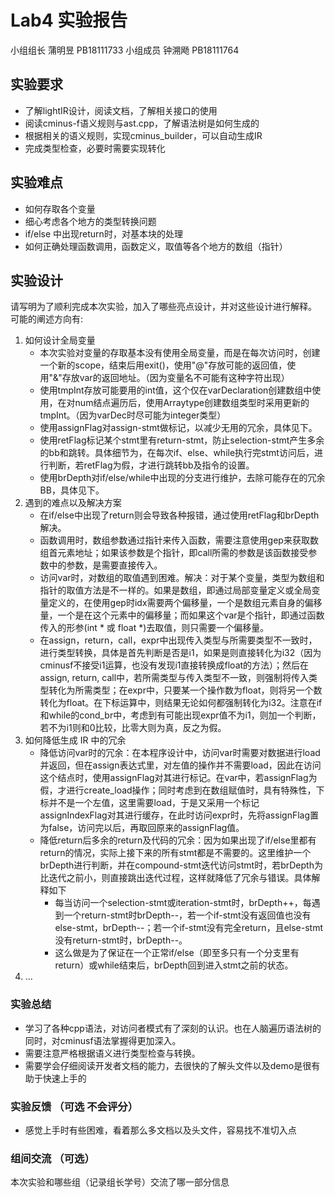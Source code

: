 # Lab4 实验报告

小组组长 蒲明昱 PB18111733 
小组成员 钟溯飏 PB18111764


## 实验要求

- 了解lightIR设计，阅读文档，了解相关接口的使用
- 阅读cminus-f语义规则与ast.cpp，了解语法树是如何生成的
- 根据相关的语义规则，实现cminus_builder，可以自动生成IR
- 完成类型检查，必要时需要实现转化

## 实验难点

- 如何存取各个变量
- 细心考虑各个地方的类型转换问题
- if/else 中出现return时，对基本块的处理
- 如何正确处理函数调用，函数定义，取值等各个地方的数组（指针）

## 实验设计

请写明为了顺利完成本次实验，加入了哪些亮点设计，并对这些设计进行解释。
可能的阐述方向有:

1. 如何设计全局变量
   - 本次实验对变量的存取基本没有使用全局变量，而是在每次访问时，创建一个新的scope，结束后用exit()，使用"@"存放可能的返回值，使用"&"存放var的返回地址。（因为变量名不可能有这种字符出现）
   - 使用tmpInt存放可能要用的int值，这个仅在varDeclaration创建数组中使用，在对num结点遍历后，使用Arraytype创建数组类型时采用更新的tmpInt。（因为varDec时尽可能为integer类型）
   - 使用assignFlag对assign-stmt做标记，以减少无用的冗余，具体见下。
   - 使用retFlag标记某个stmt里有return-stmt，防止selection-stmt产生多余的bb和跳转。具体细节为，在每次if、else、while执行完stmt访问后，进行判断，若retFlag为假，才进行跳转bb及指令的设置。
   - 使用brDepth对if/else/while中出现的分支进行维护，去除可能存在的冗余BB，具体见下。
2. 遇到的难点以及解决方案
   - 在if/else中出现了return则会导致各种报错，通过使用retFlag和brDepth解决。
   - 函数调用时，数组参数通过指针来传入函数，需要注意使用gep来获取数组首元素地址；如果该参数是个指针，即call所需的参数是该函数接受参数中的参数，是需要直接传入。
   - 访问var时，对数组的取值遇到困难。解决：对于某个变量，类型为数组和指针的取值方法是不一样的。如果是数组，即通过局部变量定义或全局变量定义的，在使用gep时idx需要两个偏移量，一个是数组元素自身的偏移量，一个是在这个元素中的偏移量；而如果这个var是个指针，即通过函数传入的形参(int \* 或 float \*)去取值，则只需要一个偏移量。
   - 在assign，return，call，expr中出现传入类型与所需要类型不一致时，进行类型转换，具体是首先判断是否是i1，如果是则直接转化为i32（因为cminusf不接受i1运算，也没有发现i1直接转换成float的方法）；然后在assign, return, call中，若所需类型与传入类型不一致，则强制将传入类型转化为所需类型；在expr中，只要某一个操作数为float，则将另一个数转化为float。在下标运算中，则结果无论如何都强制转化为i32。注意在if和while的cond_br中，考虑到有可能出现expr值不为i1，则加一个判断，若不为i1则和0比较，比零大则为真，反之为假。
3. 如何降低生成 IR 中的冗余
   - 降低访问var时的冗余：在本程序设计中，访问var时需要对数据进行load并返回，但在assign表达式里，对左值的操作并不需要load，因此在访问这个结点时，使用assignFlag对其进行标记。在var中，若assignFlag为假，才进行create_load操作；同时考虑到在数组赋值时，具有特殊性，下标并不是一个左值，这里需要load，于是又采用一个标记assignIndexFlag对其进行缓存，在此时访问expr时，先将assignFlag置为false，访问完以后，再取回原来的assignFlag值。
   - 降低return后多余的return及代码的冗余：因为如果出现了if/else里都有return的情况，实际上接下来的所有stmt都是不需要的。这里维护一个brDepth进行判断，并在compound-stmt迭代访问stmt时，若brDepth为比迭代之前小，则直接跳出迭代过程，这样就降低了冗余与错误。具体解释如下
     - 每当访问一个selection-stmt或iteration-stmt时，brDepth++，每遇到一个return-stmt时brDepth--，若一个if-stmt没有返回值也没有else-stmt，brDepth--；若一个if-stmt没有完全return，且else-stmt没有return-stmt时，brDepth--。
     - 这么做是为了保证在一个正常if/else（即至多只有一个分支里有return）或while结束后，brDepth回到进入stmt之前的状态。
4. ...


### 实验总结

- 学习了各种cpp语法，对访问者模式有了深刻的认识。也在人脑遍历语法树的同时，对cminusf语法掌握得更加深入。
- 需要注意严格根据语义进行类型检查与转换。
- 需要学会仔细阅读开发者文档的能力，去很快的了解头文件以及demo是很有助于快速上手的

### 实验反馈 （可选 不会评分）

- 感觉上手时有些困难，看着那么多文档以及头文件，容易找不准切入点

### 组间交流 （可选）

本次实验和哪些组（记录组长学号）交流了哪一部分信息
